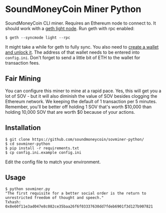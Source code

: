 # SoundMoneyCoin Miner Python

SoundMoneyCoin CLI miner. Requires an Ethereum node to connect to. It should work with a [geth light node](https://github.com/ethereum/go-ethereum/wiki/Installing-Geth). Run geth with rpc enabled:

```
$ geth --syncmode light --rpc
```

It might take a while for geth to fully sync. You also need to [create a wallet and unlock it](https://github.com/ethereum/go-ethereum/wiki/Managing-your-accounts). The address of that wallet needs to be entered into `config.ini`. Don't forget to send a little bit of ETH to the wallet for transaction fees.

## Fair Mining 

You can configure this miner to mine at a rapid pace. Yes, this will get you a lot of SOV - but it will also diminish the value of SOV besides clogging the Ethereum network. We keeping the default of 1 transaction per 5 minutes. Remember, you'll be better off holding 1 SOV that's worth $10,000 than holding 10,000 SOV that are worth $0 because of your actions. 

## Installation

```
$ git clone https://github.com/soundmoneycoin/sovminer-python/
$ cd sovminer-python
$ pip install -r requirements.txt
$ cp config.ini.example config.ini
```

Edit the config file to match your environment.

## Usage

```
$ python sovminer.py 
"The first requisite for a better social order is the return to unrestricted freedom of thought and speech."
Txhash: 0x8e60f11e3ad047e8c082ce35baa26f6f03337630dd7fdeb6901f3d127b907821
```
